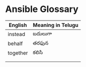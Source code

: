 # Ansible Glossary

| English  | Meaning in Telugu |
|--------------|------------------- |
| instead      | బదులుగా            |
| behalf       | తరఫున             |
|  together    | కలిసి               |
|              |                    |
|              |                    |